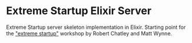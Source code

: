 # Extreme Startup Elixir Server

Extreme Startup server skeleton implementation in Elixir.
Starting point for the ["extreme startup"](https://github.com/rchatley/extreme_startup) workshop by Robert Chatley and Matt Wynne.
